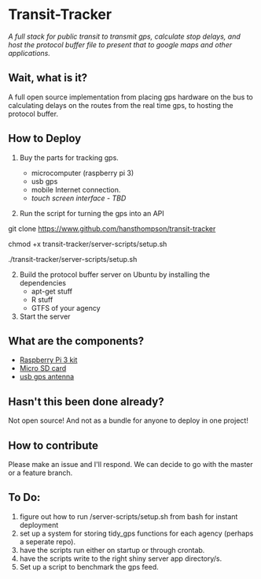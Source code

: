 

Transit-Tracker
===================

*A full stack for public transit to transmit gps, calculate stop delays, and host the protocol buffer file to present that to google maps and other applications.*

Wait, what is it?
-------------

A full open source implementation from placing gps hardware on the bus to calculating delays on the routes from the real time gps, to hosting the protocol buffer. 

How to Deploy
-------------

1. Buy the parts for tracking gps. 
	* microcomputer (raspberry pi 3) 
	* usb gps
	* mobile Internet connection. 
	* *touch screen interface - TBD*

1. Run the script for turning the gps into an API 

 git clone https://www.github.com/hansthompson/transit-tracker
 
 chmod +x transit-tracker/server-scripts/setup.sh
 
 ./transit-tracker/server-scripts/setup.sh


2. Build the protocol buffer server on Ubuntu by installing the dependencies
   * apt-get stuff
   * R stuff
   * GTFS of your agency 
3. Start the server

What are the components?
-------------


* [Raspberry Pi 3 kit](https://www.amazon.com/CanaKit-Raspberry-Clear-Power-Supply/dp/B01C6EQNNK/ref=sr_1_3?s=pc&ie=UTF8&qid=1488783930&sr=1-3&keywords=raspberry+pi+3)
* [Micro SD card](https://www.amazon.com/Samsung-Select-Memory-MB-ME32DA-AM/dp/B01DOB6Y5Q/ref=sr_1_1?s=pc&ie=UTF8&qid=1488783959&sr=1-1&keywords=micro+sd)
* [usb gps antenna](https://www.amazon.com/Generic-Receiver-G-mouse-Antenna-Navigation/dp/B017BJ3KTU/ref=sr_1_1?s=pc&ie=UTF8&qid=1488784023&sr=8-1&keywords=Generic+USB+GPS+Receiver+G-mouse+GPS+Mouse+Within+GPS+Module+Antenna+for+Car+Laptop+PC+Navigation+Support+Google)


Hasn't this been done already? 
-------------

Not open source! And not as a bundle for anyone to deploy in one project!


How to contribute
-------------

Please make an issue and I'll respond.  We can decide to go with the master or a feature branch. 

To Do:
-------------

1. figure out how to run /server-scripts/setup.sh from bash for instant deployment
2. set up a system for storing tidy_gps functions for each agency (perhaps a seperate repo).
3. have the scripts run either on startup or through crontab. 
4. have the scripts write to the right shiny server app directory/s. 
5. Set up a script to benchmark the gps feed. 






